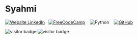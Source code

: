 # Syahmi
[![Website LinkedIn](https://img.shields.io/badge/linkedin-%230077B5.svg?style=for-the-badge&logo=linkedin&logoColor=white)](https://www.linkedin.com/in/szx96)&nbsp;&nbsp;
[![FreeCodeCamp](https://img.shields.io/badge/Freecodecamp-%23123.svg?&style=for-the-badge&logo=freecodecamp&logoColor=green)](https://www.freecodecamp.org/SYAHMI-ROSLEE) &nbsp;&nbsp;
![Python](https://img.shields.io/badge/python-3670A0?style=for-the-badge&logo=python&logoColor=ffdd54) &nbsp;&nbsp; 
[![GitHub](https://img.shields.io/badge/github-%23121011.svg?style=for-the-badge&logo=github&logoColor=white)](https://github.com/Syahmiz)



![visitor badge](https://visitor-badge.glitch.me/badge?page_id=jwenjian.visitor-badge&left_color=red&right_color=green&left_text=Hello%20Visitors)
![visitor badge](https://custom-icon-badges.herokuapp.com/github/license/denvercoder1/custom-icon-badges?logo=repo)
